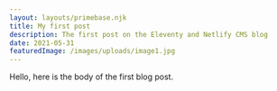 ```yaml
---
layout: layouts/primebase.njk
title: My first post
description: The first post on the Eleventy and Netlify CMS blog
date: 2021-05-31
featuredImage: /images/uploads/image1.jpg
---
```


Hello, here is the body of the first blog post.